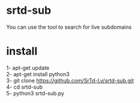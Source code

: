# srtd-sub
You can use the tool to search for live subdomains

# install 
1- apt-get update
<br>
2- apt-get install python3
<br>
3- git clone https://github.com/SrTd-Ly/srtd-sub.git
<br>
4- cd srtd-sub
<br>
5- python3 srtd-sub.py
<br>

